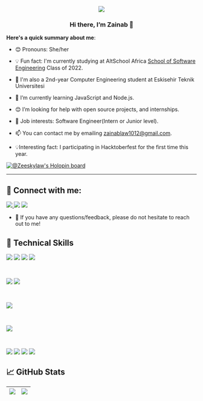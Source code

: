 <p align="center">
    <img src="https://user-images.githubusercontent.com/71593672/154854462-61adf83a-20de-4047-a18f-f369f528f3d1.png">
</p>
<h3 align="center">Hi there, I’m Zainab 👋</h3>

**Here's a quick summary about me**:

- 😊 Pronouns: She/her
- 💡 Fun fact: I'm currently studying at AltSchool Africa [School of Software Engineering](https://altschoolafrica.com/schools/engineering) Class of 2022.
- 🏫 I'm also a 2nd-year Computer Engineering student at Eskisehir Teknik Universitesi
- 🌱 I’m currently learning JavaScript and Node.js.
- 😊 I’m looking for help with open source projects, and internships.
- 💼 Job interests: Software Engineer(Intern or Junior level).
- 📫 You can contact me by emailing zainablaw1012@gmail.com.


- 💡Interesting fact: I participating in Hacktoberfest for the first time this year.

[![@Zeeskylaw's Holopin board](https://holopin.me/Zeeskylaw)](https://holopin.io/@Zeeskylaw)


---

## 🤝 Connect with me:

<a href="https://www.linkedin.com/in/zainab-lawal-b01707162/">![](https://img.shields.io/badge/LinkedIn-0077B5?style=plastic&logoo=linkedin&logoColor=white)
<a href="https://mobile.twitter.com/Zeeskylaw">![](https://img.shields.io/badge/Zeeskylaw-%231DA1F2.svg?style=plastic&logo=Twitter&logoColor=white)</a>
<a href="https://zeeskylaw.hashnode.dev/">![](https://img.shields.io/badge/Hashnode-2962FF?style=plastic&logo=hashnode&logoColor=white)</a>

- 💬 If you have any questions/feedback, please do not hesitate to reach out to me!



## 💼 Technical Skills
![](https://img.shields.io/badge/Code-HTML5-informational?style=flat&logo=HTML5&color=E34F26)
![](https://img.shields.io/badge/Code-JavaScript-informational?style=flat&logo=JavaScript&color=F7DF1E)
![](https://img.shields.io/badge/Code-Python-informational?style=flat&logo=python&color=ffdd54)
![](https://img.shields.io/badge/Code-Java-informational?style=flat&logo=java&color=white)


</br>


![](https://img.shields.io/badge/Style-Bootstrap-informational?style=flat&logo=Bootstrap&color=7952B3)
![](https://img.shields.io/badge/Style-CSS3-informational?style=flat&logo=CSS3&color=1572B6)


</br>

![](https://img.shields.io/badge/Framework-Django-informational?style=flat&logo=django&logoColor=white)


</br>


![](https://img.shields.io/badge/Database-SQLite-informational?style=flat&logo=sqliteL&color=336791)


</br>


![](https://img.shields.io/badge/Tools-Git-informational?style=flat&logo=Git&color=F05032)
![](https://img.shields.io/badge/Tools-GitHub-informational?style=flat&logo=GitHub&color=181717)
![](https://img.shields.io/badge/Tools-Heroku-informational?style=flat&logo=Heroku&color=430098)
![](https://img.shields.io/badge/Tools-Netlify-informational?style=flat&logo=netlify&color=00C7B7)

## 📈 GitHub Stats 
| <img align="center" src="https://github-readme-stats.vercel.app/api?username=Zeesky-Code&show_icons=true&include_all_commits=true&hide_border=true"/> | <img align="center" src="https://github-readme-stats.vercel.app/api/top-langs/?username=Zeesky-Code&langs_count=8&layout=compact&hide_border=true"  /> |
| ------------- | ------------- |
